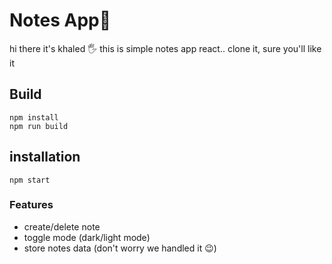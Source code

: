# Notes App📝
hi there it's khaled 🖐
this is simple notes app react..
clone it, sure you'll like it

## Build
```
npm install
npm run build
```

## installation
```
npm start
```


### Features
* create/delete note
* toggle mode (dark/light mode)
* store notes data (don't worry we handled it 😉)
